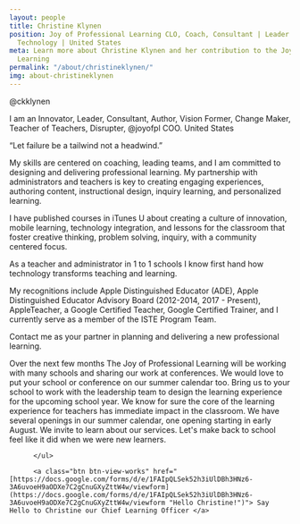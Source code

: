```yaml
---
layout: people
title: Christine Klynen
position: Joy of Professional Learning CLO, Coach, Consultant | Leader in Educational
  Technology | United States
meta: Learn more about Christine Klynen and her contribution to the Joy of Professional
  Learning
permalink: "/about/christineklynen/"
img: about-christineklynen
---
```

@ckklynen

I am an Innovator, Leader,  Consultant,  Author,  Vision Former,  Change Maker, Teacher of Teachers, Disrupter, @joyofpl COO. United States

“Let failure be a tailwind not a headwind.”

My skills are centered on coaching, leading teams, and I am committed to designing and delivering professional learning. My partnership with administrators and teachers is key to creating engaging experiences, authoring content, instructional design, inquiry learning, and personalized learning.

I have published courses in iTunes U about creating a culture of innovation, mobile learning, technology integration, and lessons for the classroom that foster creative thinking, problem solving, inquiry, with a community centered focus.

As a teacher and administrator in 1 to 1 schools I know first hand how technology transforms teaching and learning.

My recognitions include Apple Distinguished Educator (ADE), Apple Distinguished Educator Advisory Board (2012-2014, 2017 - Present), AppleTeacher, a Google Certified Teacher, Google Certified Trainer, and I currently serve as a member of the ISTE Program Team.

Contact me as your partner in planning and delivering a new  professional learning.

<p> Over the next few months The Joy of Professional Learning will be working with many schools and sharing our work at conferences. We would love to put your school or conference on our summer calendar too. Bring us to your school to work with the leadership team to design the learning experience for the upcoming school year. We know for sure the core of the learning experience for teachers has immediate impact in the classroom.  We have several openings in our summer calendar, one opening starting in early August. We invite to learn about our services. Let's make back to school feel like it did when we were new learners.

 </p>

          </ul>

          <a class="btn btn-view-works" href="[https://docs.google.com/forms/d/e/1FAIpQLSek52h3iUlDBh3HNz6-3A6uvoeH9aODXe7C2gCnuGXyZttW4w/viewform](https://docs.google.com/forms/d/e/1FAIpQLSek52h3iUlDBh3HNz6-3A6uvoeH9aODXe7C2gCnuGXyZttW4w/viewform "Hello Christine!")"> Say Hello to Christine our Chief Learning Officer </a>
